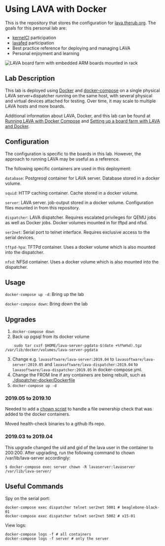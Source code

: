 # Using LAVA with Docker

This is the repository that stores the configuration for
[lava.therub.org](https://lava.therub.org/). The goals for this personal lab
are:
- [kernelCI](https://kernelci.org/) participation
- [lavafed](https://federation.lavasoftware.org/) participation
- Best practice reference for deploying and managing LAVA
- Personal enjoyment and learning

![LAVA board farm with embedded ARM boards mounted in
rack](documentation/lava-lab.jpg)

## Lab Description

This lab is deployed using [Docker](https://docs.docker.com/install/) and
[docker-compose](https://docs.docker.com/compose/install/) on a single physical
LAVA server+dispatcher running on the same host, with several physical and
virtual devices attached for testing. Over time, it may scale to multiple LAVA
hosts and more boards.

Additional information about LAVA, Docker, and this lab can be found at
[Running LAVA with Docker
Compose](https://therub.org/2019/03/01/lava-docker-compose/) and [Setting up a
board farm with LAVA and
Docker](https://therub.org/2019/03/05/setting-up-a-board-farm-with-lava-and-docker/).

## Configuration

The configuration is specific to the boards in this lab. However, the approach
to running LAVA may be useful as a reference.

The following specific containers are used in this deployment:

`database`: Postgresql container for LAVA server. Database stored in a docker volume.

`squid`: HTTP caching container. Cache stored in a docker volume.

`server`: LAVA server. job-output stored in a docker volume. Configuration files
mounted in from this repository.

`dispatcher`: LAVA dispatcher. Requires escalated privileges for QEMU jobs as
well as Docker jobs. Docker volumes mounted in for tftpd and nfsd.

`ser2net`: Serial port to telnet interface. Requires exclusive access to the
serial devices.

`tftpd-hpa`: TFTPd container. Uses a docker volume which is also mounted into the
dispatcher.

`nfsd`: NFSd container. Uses a docker volume which is also mounted into the
dispatcher.

## Usage

`docker-compose up -d`: Bring up the lab

`docker-compose down`: Bring down the lab

## Upgrades

1. `docker-compose down`
2. Back up pgsql from its docker volume

```
    sudo tar cvzf $HOME/lava-server-pgdata-$(date +%Y%m%d).tgz /var/lib/docker/volumes/lava-server-pgdata
```

3. Change e.g. `lavasoftware/lava-server:2019.04` to
`lavasoftware/lava-server:2019.05` and
`lavasoftware/lava-dispatcher:2019.04` to
`lavasoftware/lava-dispatcher:2019.05` in docker-compose.yml.
4. Change the FROM line if any containers are being rebuilt, such as
[./dispatcher-docker/Dockerfile](./dispatcher-docker/Dockerfile)
5. `docker-compose up -d`

### 2019.05 to 2019.10

Needed to add a [chown
script](./server-overlay/root/entrypoint.d/chown-files.sh:/root/entrypoint.d/chown-files.sh)
to handle a file ownership check that was added to the docker containers.

Moved health-check binaries to a github lfs repo.

### 2019.03 to 2019.04

This upgrade changed the uid and gid of the lava user in the container to
200:200. After upgrading, run the following command to chown
/var/lib/lava-server accordingly:

```
$ docker-compose exec server chown -R lavaserver:lavaserver /var/lib/lava-server/
```

## Useful Commands

Spy on the serial port:

    docker-compose exec dispatcher telnet ser2net 5001 # beaglebone-black-01
    docker-compose exec dispatcher telnet ser2net 5002 # x15-01

View logs:

    docker-compose logs -f # all containers
    docker-compose logs -f server # only the server
